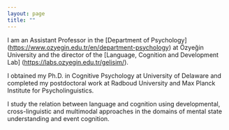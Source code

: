 ```yaml
---
layout: page
title: ""
---
```



I am an Assistant Professor in the [Department of Psychology] (https://www.ozyegin.edu.tr/en/department-psychology) at Özyeğin University and the director of the [Language, Cognition and Development Lab] (https://labs.ozyegin.edu.tr/gelisim/).

I obtained my Ph.D. in Cognitive Psychology at University of Delaware and completed my postdoctoral work at Radboud University and Max Planck Institute for Psycholinguistics. 

I study the relation between language and cognition using developmental, cross-linguistic and multimodal approaches in the domains of mental state understanding and event cognition.
